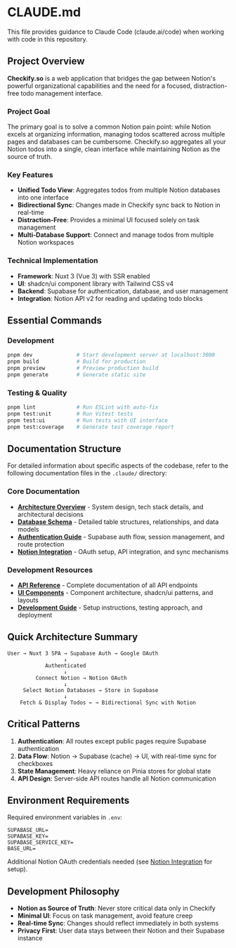 # CLAUDE.md

This file provides guidance to Claude Code (claude.ai/code) when working with code in this repository.

## Project Overview

**Checkify.so** is a web application that bridges the gap between Notion's powerful organizational capabilities and the need for a focused, distraction-free todo management interface. 

### Project Goal
The primary goal is to solve a common Notion pain point: while Notion excels at organizing information, managing todos scattered across multiple pages and databases can be cumbersome. Checkify.so aggregates all your Notion todos into a single, clean interface while maintaining Notion as the source of truth.

### Key Features
- **Unified Todo View**: Aggregates todos from multiple Notion databases into one interface
- **Bidirectional Sync**: Changes made in Checkify sync back to Notion in real-time
- **Distraction-Free**: Provides a minimal UI focused solely on task management
- **Multi-Database Support**: Connect and manage todos from multiple Notion workspaces

### Technical Implementation
- **Framework**: Nuxt 3 (Vue 3) with SSR enabled
- **UI**: shadcn/ui component library with Tailwind CSS v4
- **Backend**: Supabase for authentication, database, and user management
- **Integration**: Notion API v2 for reading and updating todo blocks

## Essential Commands

### Development
```bash
pnpm dev              # Start development server at localhost:3000
pnpm build            # Build for production
pnpm preview          # Preview production build
pnpm generate         # Generate static site
```

### Testing & Quality
```bash
pnpm lint             # Run ESLint with auto-fix
pnpm test:unit        # Run Vitest tests
pnpm test:ui          # Run tests with UI interface
pnpm test:coverage    # Generate test coverage report
```

## Documentation Structure

For detailed information about specific aspects of the codebase, refer to the following documentation files in the `.claude/` directory:

### Core Documentation
- [**Architecture Overview**](.claude/architecture.md) - System design, tech stack details, and architectural decisions
- [**Database Schema**](.claude/database-schema.md) - Detailed table structures, relationships, and data models
- [**Authentication Guide**](.claude/authentication.md) - Supabase auth flow, session management, and route protection
- [**Notion Integration**](.claude/notion-integration.md) - OAuth setup, API integration, and sync mechanisms

### Development Resources
- [**API Reference**](.claude/api-reference.md) - Complete documentation of all API endpoints
- [**UI Components**](.claude/ui-components.md) - Component architecture, shadcn/ui patterns, and layouts
- [**Development Guide**](.claude/development.md) - Setup instructions, testing approach, and deployment

## Quick Architecture Summary

```
User → Nuxt 3 SPA → Supabase Auth → Google OAuth
                  ↓
            Authenticated
                  ↓
         Connect Notion → Notion OAuth
                  ↓
     Select Notion Databases → Store in Supabase
                  ↓
    Fetch & Display Todos ← → Bidirectional Sync with Notion
```

## Critical Patterns

1. **Authentication**: All routes except public pages require Supabase authentication
2. **Data Flow**: Notion → Supabase (cache) → UI, with real-time sync for checkboxes
3. **State Management**: Heavy reliance on Pinia stores for global state
4. **API Design**: Server-side API routes handle all Notion communication

## Environment Requirements

Required environment variables in `.env`:
```
SUPABASE_URL=
SUPABASE_KEY=
SUPABASE_SERVICE_KEY=
BASE_URL=
```

Additional Notion OAuth credentials needed (see [Notion Integration](.claude/notion-integration.md) for setup).

## Development Philosophy

- **Notion as Source of Truth**: Never store critical data only in Checkify
- **Minimal UI**: Focus on task management, avoid feature creep
- **Real-time Sync**: Changes should reflect immediately in both systems
- **Privacy First**: User data stays between their Notion and their Supabase instance
